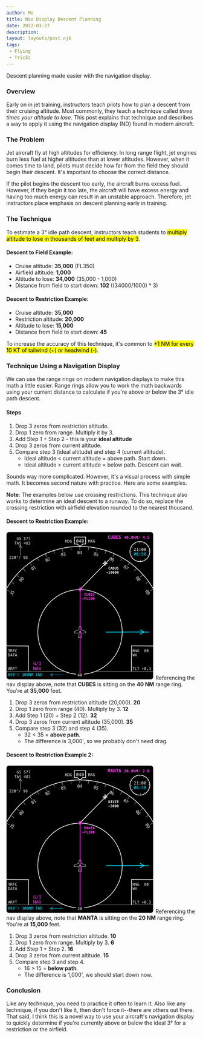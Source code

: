 ```yaml
---
author: Me
title: Nav Display Descent Planning
date: 2022-03-27
description: 
layout: layouts/post.njk
tags:
 - Flying
 - Tricks
---
```


Descent planning made easier with the navigation display. <!--more--> 

### Overview
Early on in jet training, instructors teach pilots how to plan a descent from their cruising altitude. Most commonly, they teach a technique called _three times your altitude to lose_. This post explains that technique and describes a way to apply it using the navigation display (ND) found in modern aircraft. 

### The Problem
Jet aircraft fly at high altitudes for efficiency. In long range flight, jet engines burn less fuel at higher altitudes than at lower altitudes. However, when it comes time to land, pilots must decide how far from the field they should begin their descent. It's important to choose the correct distance.

If the pilot begins the descent too early, the aircraft burns excess fuel. However, if they begin it too late, the aircraft will have excess energy and having too much energy can result in an unstable approach. Therefore, jet instructors place emphasis on descent planning early in training.

### The Technique 
To estimate a 3&deg; idle path descent, instructors teach students to <mark>multiply altitude to lose in thousands of feet and multiply by 3</mark>.

#### Descent to Field Example: 
- Cruise altitude: **35,000** (FL350)
- Airfield altitude: **1,000**
- Altitude to lose: **34,000** (35,000 - 1,000)
- Distance from field to start down: **102** ((34000/1000) * 3)

#### Descent to Restriction Example:
- Cruise altitude: **35,000** 
- Restriction altitude: **20,000**
- Altitude to lose: **15,000** 
- Distance from field to start down: **45** 

To increase the accuracy of this technique, it's common to <mark>&plusmn;1 NM for every 10 KT of tailwind (+) or headwind (-)</mark>.

### Technique Using a Navigation Display
We can use the range rings on modern navigation displays to make this math a little easier. Range rings allow you to work the math backwards using your current distance to calculate if you're above or below the 3&deg; idle path descent.

#### Steps 
1. Drop 3 zeros from restriction altitude. 
2. Drop 1 zero from range. Multiply it by 3. 
3. Add Step 1 + Step 2 - this is your **ideal altitude**
4. Drop 3 zeros from current altitude.
5. Compare step 3 (ideal altitude) and step 4 (current altitude).
    - Ideal altitude < current altitude = above path. Start down.
    - Ideal altitude > current altitude = below path. Descent can wait.

Sounds way more complicated. However, it's a visual process with simple math. It becomes second nature with practice. Here are some examples.

**Note**: The examples below use crossing restrictions. This technique also works to determine an ideal descent to a runway. To do so, replace the crossing restriction with airfield elevation rounded to the nearest thousand.

#### Descent to Restriction Example:
![Nav Display Example 1](/img/nav_descent_1.webp)
Referencing the nav display above, note that **CUBES** is sitting on the **40 NM** range ring. You're at **35,000** feet.
1. Drop 3 zeros from restriction altitude (20,000). **20**
2. Drop 1 zero from range (40). Multiply by 3. **12**
3. Add Step 1 (20) + Step 2 (12). **32**
4. Drop 3 zeros from current altitude (35,000). **35**
5. Compare step 3 (32) and step 4 (35).
    - 32 < 35 = **above path**.
    - The difference is 3,000', so we probably don't need drag.

#### Descent to Restriction Example 2:
![Nav Display Example 2](/img/nav_descent_2.webp)
Referencing the nav display above, note that **MANTA** is sitting on the **20 NM** range ring. You're at **15,000** feet.
1. Drop 3 zeros from restriction altitude. **10**
2. Drop 1 zero from range. Multiply by 3. **6**
3. Add Step 1 + Step 2. **16**
4. Drop 3 zeros from current altitude. **15**
5. Compare step 3 and step 4.
    - 16 > 15 = **below path**.
    - The difference is 1,000', we should start down now.

### Conclusion
Like any technique, you need to practice it often to learn it. Also like any technique, if you don't like it, then don't force it--there are others out there. That said, I think this is a novel way to use your aircraft's navigation display to quickly determine if you're currently above or below the ideal 3&deg; for a restriction or the airfield. 